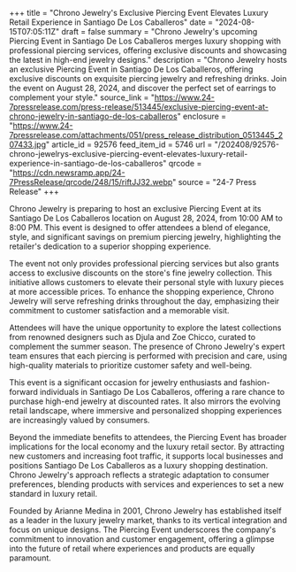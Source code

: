 +++
title = "Chrono Jewelry's Exclusive Piercing Event Elevates Luxury Retail Experience in Santiago De Los Caballeros"
date = "2024-08-15T07:05:11Z"
draft = false
summary = "Chrono Jewelry's upcoming Piercing Event in Santiago De Los Caballeros merges luxury shopping with professional piercing services, offering exclusive discounts and showcasing the latest in high-end jewelry designs."
description = "Chrono Jewelry hosts an exclusive Piercing Event in Santiago De Los Caballeros, offering exclusive discounts on exquisite piercing jewelry and refreshing drinks. Join the event on August 28, 2024, and discover the perfect set of earrings to complement your style."
source_link = "https://www.24-7pressrelease.com/press-release/513445/exclusive-piercing-event-at-chrono-jewelry-in-santiago-de-los-caballeros"
enclosure = "https://www.24-7pressrelease.com/attachments/051/press_release_distribution_0513445_207433.jpg"
article_id = 92576
feed_item_id = 5746
url = "/202408/92576-chrono-jewelrys-exclusive-piercing-event-elevates-luxury-retail-experience-in-santiago-de-los-caballeros"
qrcode = "https://cdn.newsramp.app/24-7PressRelease/qrcode/248/15/riftJJ32.webp"
source = "24-7 Press Release"
+++

<p>Chrono Jewelry is preparing to host an exclusive Piercing Event at its Santiago De Los Caballeros location on August 28, 2024, from 10:00 AM to 8:00 PM. This event is designed to offer attendees a blend of elegance, style, and significant savings on premium piercing jewelry, highlighting the retailer's dedication to a superior shopping experience.</p><p>The event not only provides professional piercing services but also grants access to exclusive discounts on the store's fine jewelry collection. This initiative allows customers to elevate their personal style with luxury pieces at more accessible prices. To enhance the shopping experience, Chrono Jewelry will serve refreshing drinks throughout the day, emphasizing their commitment to customer satisfaction and a memorable visit.</p><p>Attendees will have the unique opportunity to explore the latest collections from renowned designers such as Djula and Zoe Chicco, curated to complement the summer season. The presence of Chrono Jewelry's expert team ensures that each piercing is performed with precision and care, using high-quality materials to prioritize customer safety and well-being.</p><p>This event is a significant occasion for jewelry enthusiasts and fashion-forward individuals in Santiago De Los Caballeros, offering a rare chance to purchase high-end jewelry at discounted rates. It also mirrors the evolving retail landscape, where immersive and personalized shopping experiences are increasingly valued by consumers.</p><p>Beyond the immediate benefits to attendees, the Piercing Event has broader implications for the local economy and the luxury retail sector. By attracting new customers and increasing foot traffic, it supports local businesses and positions Santiago De Los Caballeros as a luxury shopping destination. Chrono Jewelry's approach reflects a strategic adaptation to consumer preferences, blending products with services and experiences to set a new standard in luxury retail.</p><p>Founded by Arianne Medina in 2001, Chrono Jewelry has established itself as a leader in the luxury jewelry market, thanks to its vertical integration and focus on unique designs. The Piercing Event underscores the company's commitment to innovation and customer engagement, offering a glimpse into the future of retail where experiences and products are equally paramount.</p>